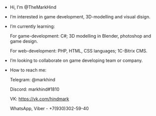 - Hi, I’m @TheMarkHind

- I’m interested in game development, 3D-modelling and visual disign.

- I’m currently learning:
  
  For game-development: 
  C#; 3D modelling in Blender, photoshop and game design. 
  
  For web-development:
  PHP, HTML, CSS languages; 1C-Bitrix CMS.

- I’m looking to collaborate on game developing team or company.

- How to reach me:
 
  Telegram: @markhind
  
  Discord: markhind#1810
  
  VK: https://vk.com/hindmark
  
  WhatsApp, Viber - +7(930)302-59-40
